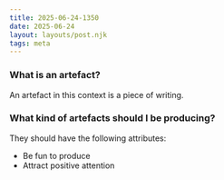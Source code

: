 ```yaml
---
title: 2025-06-24-1350
date: 2025-06-24
layout: layouts/post.njk
tags: meta
---
```


### What is an artefact?

An artefact in this context is a piece of writing. 

### What kind of artefacts should I be producing?

They should have the following attributes:

- Be fun to produce
- Attract positive attention

## 
